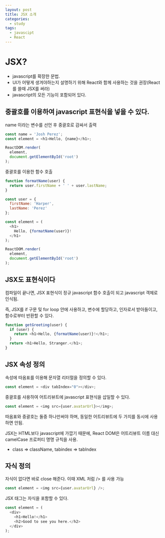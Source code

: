 ```yaml
---
layout: post
title: JSX 소개
categories:
  - study
tags:
  - javascipt
  - React
---
```


# JSX?
- javascript를 확장한 문법.
- UI가 어떻게 생겨야하는지 설명하기 위해 React와 함께 사용하는 것을 권장(React를 쓸때 JSX를 써라)
- javascript의 모든 기능이 포함되어 있다.

## 중괄호를 이용하여 javascript 표현식을 넣을 수 있다.

name 이라는 변수를 선언 후 중괄호로 감싸서 출력

```javascript
const name = 'Josh Perez';
const element = <h1>Hello, {name}</h1>;

ReactDOM.render(
  element,
  document.getElementById('root')
);
```

중괄호를 이용한 함수 호출
```javascript
function formatName(user) {
  return user.firstName + ' ' + user.lastName;
}

const user = {
  firstName: 'Harper',
  lastName: 'Perez'
};

const element = (
  <h1>
    Hello, {formatName(user)}!
  </h1>
);

ReactDOM.render(
  element,
  document.getElementById('root')
);
```

## JSX도 표현식이다
컴파일이 끝나면, JSX 표현식이 정규 javascript 함수 호출이 되고 javascript 객체로 인식됨.

즉, JSX를 if 구문 및 for loop 안에 사용하고, 변수에 할당하고, 인자로서 받아들이고, 함수로부터 반환할 수 있다.

```javascript
function getGreeting(user) {
  if (user) {
    return <h1>Hello, {formatName(user)}!</h1>;
  }
  return <h1>Hello, Stranger.</h1>;
}
```

## JSX 속성 정의
속성에 따옴표를 이용해 문자열 리터럴을 정의할 수 있다.

```javascript
const element = <div tabIndex="0"></div>;
```

중괄호를 사용하여 어트리뷰트에 javascript 표현식을 삽일할 수 있다.

```javascript
const element = <img src={user.avatarUrl}></img>;
```

따옴표와 중괄호는 둘중 하나만써야 하며, 동일한 어트리뷰트에 두 가지를 동시에 사용하면 안됨.

JSX는 HTML보다 javascript에 가깝기 때문에, React DOM은 어트리뷰트 이름 대신 camelCase 프로퍼티 명명 규칙을 사용.
- class => className, tabindex => tabIndex

## 자식 정의
자식이 없다면 바로 close 해준다. 이때 XML 처럼 /> 를 사용 가능

```javascript
const element = <img src={user.avatarUrl} />;
```

JSX 태그는 자식을 포함할 수 있다.

```javascript
const element = (
  <div>
    <h1>Hello!</h1>
    <h2>Good to see you here.</h2>
  </div>
);
```


